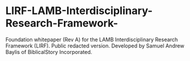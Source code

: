 # LIRF-LAMB-Interdisciplinary-Research-Framework-
Foundation whitepaper (Rev A) for the LAMB Interdisciplinary Research Framework (LIRF). Public redacted version. Developed by Samuel Andrew Baylis of BiblicalStory Incorporated.
